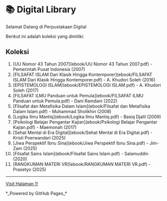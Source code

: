 # 📚 Digital Library

Selamat Datang di Perpustakaan Digital

Berikut ini adalah koleksi yang dimiliki:

## Koleksi
1. [UU Nomor 43 Tahun 2007](ebook/UU Nomor 43 Tahun 2007.pdf) - Pemerintah Pusat Indonesia (2007)
2. [FILSAFAT ISLAM Dari Klasik Hingga Kontemporer](ebook/FILSAFAT ISLAM Dari Klasik Hingga Kontemporer.pdf) - A. Khudori Soleh (2016)
3. [EPISTEMOLOGI ISLAM](ebook/EPISTEMOLOGI ISLAM.pdf) - A. Khudori Soleh (2017)
4. [FILSAFAT ILMU Panduan untuk Pemula](ebook/FILSAFAT ILMU Panduan untuk Pemula.pdf) - Dani Ramdani (2022)
5. [Filsafat dan Metafisika Dalam Islam](ebook/Filsafat dan Metafisika Dalam Islam.pdf) - Muhammad Sholikhin (2008)
6. [Logika Ilmu Mantiq](ebook/Logika Ilmu Mantiq.pdf) - Basiq Djalil (2009)
7. [Psikologi Belajar Pengantar Kajian](ebook/Psikologi Belajar Pengantar Kajian.pdf) - Maemonah (2017)
8. [Sehat Mental di Era Digital](ebook/Sehat Mental di Era Digital.pdf) - Kristi Poerwandari (2025)
9. [Jiwa Perspektif Ibnu Sina](ebook/Jiwa Perspektif Ibnu Sina.pdf) - Jim-Zam (2025)
10. [Filsafat Sains Islam](ebook/Filsafat Sains Islam.pdf) - Salamuddin (2020)
11. [RANGKUMAN MATERI VR](ebook/RANGKUMAN MATERI VR.pdf) - Prasetyo (2025)
----

<html>
<body>

<p><a href="webti/halaman1.html" id="halaman1">Visit Halaman 1!</a></p>

</body>
</html>
*_Powered by GitHub Pages_*
